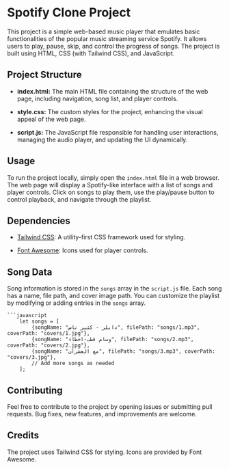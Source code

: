 # Spotify Clone Project

This project is a simple web-based music player that emulates basic functionalities of the popular music streaming service Spotify. It allows users to play, pause, skip, and control the progress of songs. The project is built using HTML, CSS (with Tailwind CSS), and JavaScript.

## Project Structure

- **index.html:** The main HTML file containing the structure of the web page, including navigation, song list, and player controls.

- **style.css:** The custom styles for the project, enhancing the visual appeal of the web page.

- **script.js:** The JavaScript file responsible for handling user interactions, managing the audio player, and updating the UI dynamically.

## Usage

To run the project locally, simply open the `index.html` file in a web browser. The web page will display a Spotify-like interface with a list of songs and player controls. Click on songs to play them, use the play/pause button to control playback, and navigate through the playlist.

## Dependencies

- [Tailwind CSS](https://tailwindcss.com/): A utility-first CSS framework used for styling.

- [Font Awesome](https://fontawesome.com/): Icons used for player controls.

## Song Data

Song information is stored in the `songs` array in the `script.js` file. Each song has a name, file path, and cover image path. You can customize the playlist by modifying or adding entries in the `songs` array.

    ```javascript
        let songs = [
            {songName: "دايلر - كثير ناس", filePath: "songs/1.mp3", coverPath: "covers/1.jpg"},
            {songName: "وسام قطب-اخطاء", filePath: "songs/2.mp3", coverPath: "covers/2.jpg"},
            {songName: "مع العشران", filePath: "songs/3.mp3", coverPath: "covers/3.jpg"},
            // Add more songs as needed
        ];

## Contributing

Feel free to contribute to the project by opening issues or submitting pull requests. Bug fixes, new features, and improvements are welcome.

## Credits

The project uses Tailwind CSS for styling.
Icons are provided by Font Awesome.